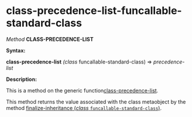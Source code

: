 class-precedence-list-funcallable-standard-class
================================================

*Method* **CLASS-PRECEDENCE-LIST**

**Syntax:**

**class-precedence-list** *(class* funcallable-standard-class) => *precedence-list*

**Description:**

This is a method on the generic function[class-precedence-list](/meta-object-protocol/class-precedence-list).

This method returns the value associated with the class metaobject by the method [finalize-inheritance (*class* `funcallable-standard-class`)](/meta-object-protocol/finalize-inheritance-funcallable-standard-class).
